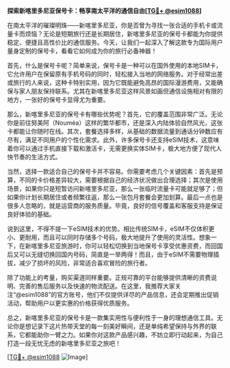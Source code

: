 **探索新喀里多尼亚保号卡：畅享南太平洋的通信自由[[TG💪+ @esim1088](https://t.me/s/esim1088)]**

在南太平洋的璀璨明珠——新喀里多尼亚，你是否曾为寻找一张合适的手机卡或流量卡而烦恼？无论是短期旅行还是长期居住，新喀里多尼亚的保号卡都能为你提供稳定、便捷且高性价比的通信服务。今天，让我们一起深入了解这款专为国际用户量身定制的保号卡，看看它如何成为你的旅行必备神器！

首先，什么是保号卡呢？简单来说，保号卡是一种可以在国外使用的本地SIM卡，它允许用户在保留原有手机号码的同时，轻松接入当地的网络服务。对于经常出差或旅行的人来说，这种卡特别实用，因为它既能避免高昂的国际漫游费用，又能确保与家人朋友保持联系。尤其在新喀里多尼亚这样风景如画但通信设施相对有限的地方，一张好的保号卡显得尤为重要。

那么，新喀里多尼亚的保号卡有哪些优势呢？首先，它的覆盖范围非常广泛。无论你是前往努美阿（Nouméa）这样的繁华都市，还是深入内陆体验自然风光，这张卡都能让你随时在线。其次，套餐选择多样，从基础的数据流量到通话分钟数应有尽有，满足不同用户的个性化需求。此外，许多保号卡还支持eSIM技术，这意味着你可以通过手机直接下载和激活卡，无需更换实体SIM卡，极大地方便了现代人快节奏的生活方式。

当然，选择一款适合自己的保号卡并不容易。你需要考虑几个关键因素：首先是预算，不同的卡价格差异较大，需要根据自己的经济状况做出合理选择；其次是使用场景，如果你只是短暂访问新喀里多尼亚，那么一张临时流量卡可能就足够了；但如果你计划长期居住或者频繁往返，那么一张包月套餐会更加划算。最后一点也是很多人忽略的，就是运营商的服务质量。毕竟，良好的信号覆盖和客服支持是保证良好体验的基础。

说到这里，不得不提一下eSIM技术的优势。相比传统SIM卡，eSIM不仅体积更小、更耐用，而且可以同时存储多个号码，极大地提升了使用的灵活性。想象一下，在新喀里多尼亚旅游时，你可以轻松切换到当地保号卡享受优惠资费，而回国后又可以无缝切换回国内号码，简直是一举两得！而且，由于eSIM不需要物理插拔，减少了损坏的风险，非常适合喜欢冒险的旅行者。

除了功能上的考量，购买渠道同样重要。正规可靠的平台能够提供清晰的资费说明、完善的售后服务以及快速的物流配送。在这里，我推荐大家关注“@esim1088”的官方账号，他们不仅提供详尽的产品信息，还会定期推出促销活动，帮助用户以更实惠的价格获得优质服务。

总之，新喀里多尼亚的保号卡是一款集实用性与便利性于一身的理想通信工具。无论你是想记录下这片热带天堂的每一刻美好瞬间，还是单纯希望保持与外界的联系，它都能助你一臂之力。如果你对这款产品感兴趣，不妨立即行动起来，为自己打造一段无忧无虑的新喀里多尼亚之旅吧！

[[TG💪+ @esim1088](https://t.me/s/esim1088) ![Image](https://i.postimg.cc/4NQfJmqS/Snipaste-2025-05-13-00-14-12.png)]